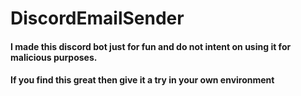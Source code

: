 # DiscordEmailSender

#### I made this discord bot just for fun and do not intent on using it for malicious purposes.

#### If you find this great then give it a try in your own environment
